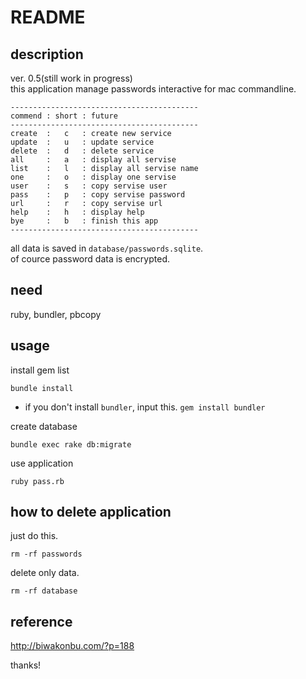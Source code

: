 # README #

## description
ver. 0.5(still work in progress)  
this application manage passwords interactive for mac commandline.  

```
------------------------------------------
commend : short : future
------------------------------------------
create  :   c   : create new service
update  :   u   : update service
delete  :   d   : delete service
all     :   a   : display all servise
list    :   l   : display all servise name
one     :   o   : display one servise
user    :   s   : copy servise user
pass    :   p   : copy servise password
url     :   r   : copy servise url
help    :   h   : display help
bye     :   b   : finish this app
------------------------------------------
```

all data is saved in `database/passwords.sqlite`.  
of cource password data is encrypted.

## need
ruby, bundler, pbcopy

## usage
install gem list
```
bundle install
```
* if you don't install `bundler`, input this. `gem install bundler`

create database
```
bundle exec rake db:migrate
```

use application
```
ruby pass.rb
```

## how to delete application
just do this.
```
rm -rf passwords
```

delete only data.  
```
rm -rf database
```

## reference
http://biwakonbu.com/?p=188

thanks!
